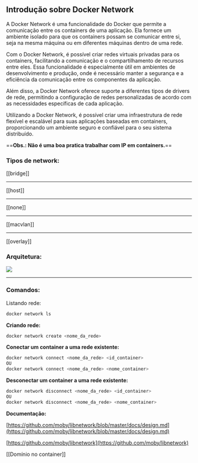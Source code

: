 ## Introdução sobre Docker Network

A Docker Network é uma funcionalidade do Docker que permite a comunicação entre os containers de uma aplicação. Ela fornece um ambiente isolado para que os containers possam se comunicar entre si, seja na mesma máquina ou em diferentes máquinas dentro de uma rede.

Com o Docker Network, é possível criar redes virtuais privadas para os containers, facilitando a comunicação e o compartilhamento de recursos entre eles. Essa funcionalidade é especialmente útil em ambientes de desenvolvimento e produção, onde é necessário manter a segurança e a eficiência da comunicação entre os componentes da aplicação.

Além disso, a Docker Network oferece suporte a diferentes tipos de drivers de rede, permitindo a configuração de redes personalizadas de acordo com as necessidades específicas de cada aplicação.

Utilizando a Docker Network, é possível criar uma infraestrutura de rede flexível e escalável para suas aplicações baseadas em containers, proporcionando um ambiente seguro e confiável para o seu sistema distribuído.

==**Obs.: Não é uma boa pratica trabalhar com IP em containers.**==

### Tipos de network:

  

[[bridge]]

---

[[host]]

---

[[none]]

---

[[macvlan]]

---

[[overlay]]

### Arquitetura:

![](../../imagens/arquitetura-network.png)

  

---

### Comandos:

Listando rede:

```Bash
docker network ls
```

**Criando rede:**  
  

```Bash
docker network create <nome_da_rede>
```

**Conectar um container a uma rede existente:**

```Bash
docker network connect <nome_da_rede> <id_container>
OU
docker network connect <nome_da_rede> <nome_container>
```

  

**Desconectar um container a uma rede existente:**

```Bash
docker network disconnect <nome_da_rede> <id_container>
OU
docker network disconnect <nome_da_rede> <nome_container>
```

  

  

**Documentação:**

[https://github.com/moby/libnetwork/blob/master/docs/design.md](https://github.com/moby/libnetwork/blob/master/docs/design.md)

[https://github.com/moby/libnetwork](https://github.com/moby/libnetwork)

  

[[Domínio no container]]